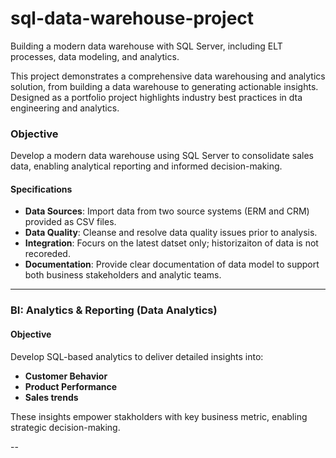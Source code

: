 # sql-data-warehouse-project
Building a modern data warehouse with SQL Server, including ELT processes, data modeling, and analytics. 

This project demonstrates a comprehensive data warehousing and analytics solution, from building a data warehouse to generating actionable insights. Designed as a portfolio project highlights industry best practices in dta engineering and analytics. 

### Objective
Develop a modern data warehouse using SQL Server to consolidate sales data, enabling analytical reporting and informed decision-making. 

#### Specifications
- **Data Sources**: Import data from two source systems  (ERM and CRM) provided as CSV files.
- **Data Quality**: Cleanse and resolve data quality issues prior to analysis.
- **Integration**: Focurs on the latest datset only; historizaiton of data is not recoreded.
- **Documentation**:  Provide clear documentation of data model to support both business stakeholders and analytic teams.

---
### BI: Analytics & Reporting (Data Analytics)

#### Objective
Develop SQL-based analytics to deliver detailed insights into:
- **Customer Behavior**
- **Product Performance**
- **Sales trends**

These insights empower stakholders with key business metric, enabling strategic decision-making. 

--

